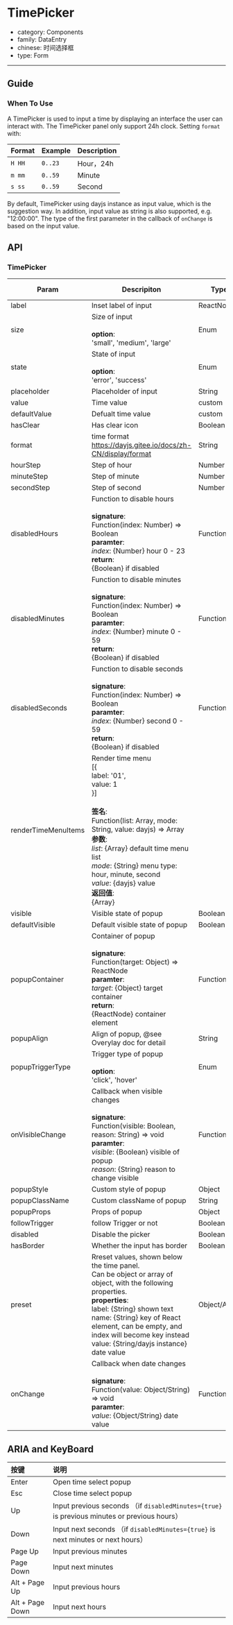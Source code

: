 # TimePicker

-   category: Components
-   family: DataEntry
-   chinese: 时间选择框
-   type: Form

---

## Guide

### When To Use

A TimePicker is used to input a time by displaying an interface the user can interact with. The TimePicker panel only support 24h clock. Setting `format` with:

| Format     | Example      | Description       |
| ------ | ------- | -------- |
| `H HH` | `0..23` | Hour，24h |
| `m mm` | `0..59` | Minute        |
| `s ss` | `0..59` | Second        |

By default, TimePicker using dayjs instance as input value, which is the suggestion way. In addition, input value as string is also supported, e.g. "12:00:00". The type of the first parameter in the callback of `onChange` is based on the input value.

## API

### TimePicker

| Param | Descripiton  | Type  | Default Value |
| ---------------- | ----------------------------------------------------------------------------------------------------------------------------------------------------------------- | --------- | ---------- |
| label            | Inset label of input | ReactNode | -          |
| size             | Size of input <br><br>**option**:<br>'small', 'medium', 'large'                                                                                                            | Enum      | 'medium'   |
| state            | State of input <br><br>**option**:<br>'error', 'success'                                                                                                                       | Enum      | -          |
| placeholder      | Placeholder of input | String    | -          |
| value            | Time value  | custom    | -          |
| defaultValue     | Defualt time value | custom    | -          |
| hasClear         | Has clear icon | Boolean   | true       |
| format           | time format<br><https://dayjs.gitee.io/docs/zh-CN/display/format>                                                                                                     | String    | 'HH:mm:ss' |
| hourStep         | Step of hour  | Number    | -          |
| minuteStep       | Step of minute | Number    | -          |
| secondStep       | Step of second | Number    | -          |
| disabledHours    | Function to disable hours <br><br>**signature**:<br>Function(index: Number) => Boolean<br>**paramter**:<br>_index_: {Number} hour 0 - 23<br>**return**:<br>{Boolean} if disabled<br>                            | Function  | -          |
| disabledMinutes  | Function to disable minutes <br><br>**signature**:<br>Function(index: Number) => Boolean<br>**paramter**:<br>_index_: {Number} minute 0 - 59<br>**return**:<br>{Boolean} if disabled<br>                            | Function  | -          |
| disabledSeconds  | Function to disable seconds <br><br>**signature**:<br>Function(index: Number) => Boolean<br>**paramter**:<br>_index_: {Number} second 0 - 59<br>**return**:<br>{Boolean} if disabled<br>                            | Function  | -          |
| renderTimeMenuItems | Render time menu<br>[{<br> label: '01',<br> value: 1<br>}]<br><br>**签名**:<br>Function(list: Array, mode: String, value: dayjs) => Array<br>**参数**:<br>_list_: {Array} default time menu list<br>_mode_: {String} menu type: hour, minute, second<br>_value_: {dayjs} value <br>**返回值**:<br>{Array}<br>
| visible          | Visible state of popup | Boolean   | -          |
| defaultVisible   | Default visible state of popup  | Boolean   | -          |
| popupContainer   | Container of popup<br><br>**signature**:<br>Function(target: Object) => ReactNode<br>**paramter**:<br>_target_: {Object} target container<br>**return**:<br>{ReactNode} container element<br>                            | Function  | -          |
| popupAlign       | Align of popup, @see Overylay doc for detail  | String    | 'tl tl'    |
| popupTriggerType | Trigger type of popup<br><br>**option**:<br>'click', 'hover'                                                                                                                        | Enum      | 'click'    |
| onVisibleChange  | Callback when visible changes<br><br>**signature**:<br>Function(visible: Boolean, reason: String) => void<br>**paramter**:<br>_visible_: {Boolean} visible of popup<br>_reason_: {String} reason to change visible | Function  | func.noop  |
| popupStyle       | Custom style of popup | Object    | -          |
| popupClassName   | Custom className of popup  | String    | -          |
| popupProps       | Props of popup  | Object    | -          |
| followTrigger    | follow Trigger or not                | Boolean         | -                                         |
| disabled         | Disable the picker  | Boolean   | false      |
| hasBorder           | Whether the input has border | Boolean   | true       |
| preset           | Rreset values, shown below the time panel.<br>Can be object or array of object, with the following properties.<br>**properties**:<br>label: {String} shown text <br> name: {String} key of React element, can be empty, and index will become key instead <br> value: {String/dayjs instance} date value | Object/Array   | -       |
| onChange         | Callback when date changes<br><br>**signature**:<br>Function(value: Object/String) => void<br>**paramter**:<br>_value_: {Object/String} date value                                                                  | Function  | func.noop  |

## ARIA and KeyBoard

| 按键    | 说明               |
| :---- | :--------------- |
| Enter | Open time select popup    |
| Esc   | Close time select popup |
| Up | Input previous seconds （if `disabledMinutes={true}` is previous minutes or previous hours） |
| Down | Input next seconds （if `disabledMinutes={true}`  is next minutes or next hours） |
| Page Up | Input previous minutes |
| Page Down |  Input next minutes |
| Alt + Page Up | Input previous hours |
| Alt + Page Down | Input next hours |
